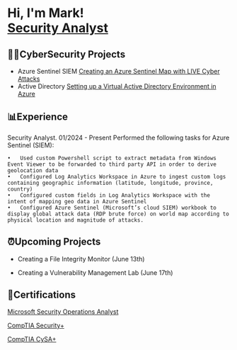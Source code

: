 <h1>Hi, I'm Mark! <br/><a href="https://github.com/Mark-Cyber">Security Analyst</a>

<h2>👨‍💻CyberSecurity Projects</h2>

  - Azure Sentinel SIEM [Creating an Azure Sentinel Map with LIVE Cyber Attacks](https://github.com/Mxrk23/Azure-Sentinel-SIEM-Lab)
  - Active Directory [Setting up a Virtual Active Directory Environment in Azure](https://github.com/Mxrk23/Active-Directory/blob/main/README.md#setting-up-a-home-lab-running-active-directory-oracle-virtualbox-and-adding-users-with-powershell)


<h2>📊Experience</h2>

Security Analyst. 01/2024 - Present
Performed the following tasks for Azure Sentinel (SIEM):

	•	Used custom Powershell script to extract metadata from Windows Event Viewer to be forwarded to third party API in order to derive geolocation data
	•	Configured Log Analytics Workspace in Azure to ingest custom logs containing geographic information (latitude, longitude, province, country)
	•	Configured custom fields in Log Analytics Workspace with the intent of mapping geo data in Azure Sentinel
	•	Configured Azure Sentinel (Microsoft’s cloud SIEM) workbook to display global attack data (RDP brute force) on world map according to physical location and magnitude of attacks.


<h2>⏰Upcoming Projects</h2>

  - Creating a File Integrity Monitor (June 13th)

  - Creating a Vulnerability Management Lab (June 17th)

<h2>📜Certifications</h2>

[Microsoft Security Operations Analyst](https://learn.microsoft.com/api/credentials/share/en-us/MarkKamotho-9627/924C7328A47B84CB?sharingId=3C3E8366B7D705F0)


[CompTIA Security+](https://www.credly.com/badges/fd71dd71-a18c-4b1d-ac1d-14a835886fc7/public_url)


[CompTIA CySA+](https://www.credly.com/badges/6236b8e6-f6da-489e-b8c8-315ad0646231/public_url
)

[linkedin]: https://www.linkedin.com/in/mark-kamotho-9b67971b8/

<!--

- 🔭 I’m currently working on ...
- 🌱 I’m currently learning ...
- 👯 I’m looking to collaborate on ...
- 🤔 I’m looking for help with ...
- 💬 Ask me about ...
- 📫 How to reach me: ...
- 😄 Pronouns: ...
- ⚡ Fun fact: ...
-->
